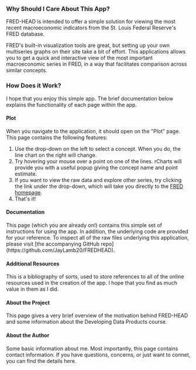 <h3>Why Should I Care About This App?</h3>

FRED-HEAD is intended to offer a simple solution for viewing the most recent macroeconomic indicators from the St. Louis Federal Reserve's FRED database. 

FRED's built-in visualization tools are great, but setting up your own multiseries graphs on their site take a bit of effort. This applications allows you to get a quick and interactive view of the most important macroeconomic series in FRED, in a way that facilitates comparison across similar concepts.  

<h3>How Does it Work?</h3>

I hope that you enjoy this simple app. The brief documentation below explains the functionality of each page within the app.

<h4>Plot</h4>

When you navigate to the application, it should open on the "Plot" page. This page contains the following features:

1. Use the drop-down on the left to select a concept. When you do, the line chart on the right will change.
2. Try hovering your mouse over a point on one of the lines. rCharts will provide you with a useful popup giving the concept name and point estimate.
3. If you want to view the raw data and explore other series, try clicking the link under the drop-down, which will take you directly to the [FRED homepage](http://research.stlouisfed.org/fred2/).
4. That's it!

<h4>Documentation</h4>
This page (which you are already on!) contains this simple set of instructions for using the app. In addition, the underlying code are provided for your reference. To inspect all of the raw files underlying this application, please visit [the accompanying GitHub repo](https://github.com/JayLamb20/FREDHEAD).

<h4>Additional Resources</h4>

This is a bibliography of sorts, used to store references to all of the online resources used in the creation of the app. I hope that you find as much value in them as I did.

<h4>About the Project</h4>

This page gives a very brief overview of the motivation behind FRED-HEAD and some information about the Developing Data Products course. 

<h4>About the Author</h4>

Some basic information about me. Most importantly, this page contains contact information. If you have questions, concerns, or just want to connet, you can find the details here.












